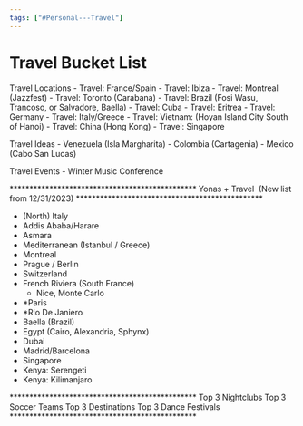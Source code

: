 ```yaml
---
tags: ["#Personal---Travel"]
---
```

# Travel Bucket List

Travel Locations
\- Travel: France/Spain
\- Travel: Ibiza
\- Travel: Montreal (Jazzfest)
\- Travel: Toronto (Carabana)
\- Travel: Brazil (Fosi Wasu, Trancoso, or Salvadore, Baella)
\- Travel: Cuba
\- Travel: Eritrea
\- Travel: Germany
\- Travel: Italy/Greece
\- Travel: Vietnam: (Hoyan Island City South of Hanoi)
\- Travel: China (Hong Kong)
\- Travel: Singapore

Travel Ideas
\- Venezuela (Isla Margharita)
\- Colombia (Cartagenia)
\- Mexico (Cabo San Lucas)

Travel Events
\- Winter Music Conference

\*\*\*\*\*\*\*\*\*\*\*\*\*\*\*\*\*\*\*\*\*\*\*\*\*\*\*\*\*\*\*\*\*\*\*\*\*\*\*\*\*\*\*\*\*\*\*
Yonas + Travel  (New list from 12/31/2023)
\*\*\*\*\*\*\*\*\*\*\*\*\*\*\*\*\*\*\*\*\*\*\*\*\*\*\*\*\*\*\*\*\*\*\*\*\*\*\*\*\*\*\*\*\*\*\*

* (North) Italy
* Addis Ababa/Harare
* Asmara
* Mediterranean (Istanbul / Greece)
* Montreal
* Prague / Berlin
* Switzerland
* French Riviera (South France)
	* Nice, Monte Carlo
* \*Paris
* \*Rio De Janiero
* Baella (Brazil)
* Egypt (Cairo, Alexandria, Sphynx)
* Dubai
* Madrid/Barcelona
* Singapore
* Kenya: Serengeti
* Kenya: Kilimanjaro
	

\*\*\*\*\*\*\*\*\*\*\*\*\*\*\*\*\*\*\*\*\*\*\*\*\*\*\*\*\*\*\*\*\*\*\*\*\*\*\*\*\*\*\*\*\*\*\*
Top 3 Nightclubs
Top 3 Soccer Teams
Top 3 Destinations
Top 3 Dance Festivals
\*\*\*\*\*\*\*\*\*\*\*\*\*\*\*\*\*\*\*\*\*\*\*\*\*\*\*\*\*\*\*\*\*\*\*\*\*\*\*\*\*\*\*\*\*\*\*
